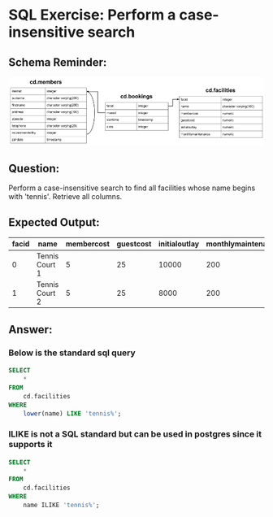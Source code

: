 # SQL Exercise: Perform a case-insensitive search

## Schema Reminder:

![Schema Diagram](../__resources/image.png)

## Question:

Perform a case-insensitive search to find all facilities whose name begins with 'tennis'. Retrieve all columns.

## Expected Output:

| facid | name           | membercost | guestcost | initialoutlay | monthlymaintenance |
| ----- | -------------- | ---------- | --------- | ------------- | ------------------ |
| 0     | Tennis Court 1 | 5          | 25        | 10000         | 200                |
| 1     | Tennis Court 2 | 5          | 25        | 8000          | 200                |

## Answer:

### Below is the standard sql query
```sql
SELECT
    *
FROM
    cd.facilities
WHERE
    lower(name) LIKE 'tennis%';
```

### ILIKE is not a SQL standard but can be used in postgres since it supports it
```sql
SELECT
    *
FROM
    cd.facilities
WHERE
    name ILIKE 'tennis%';
```